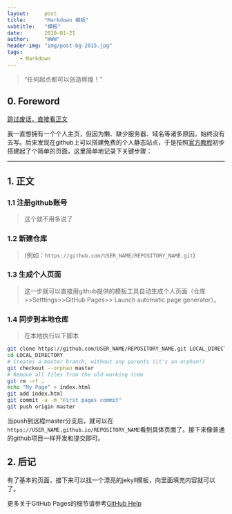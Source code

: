 ```yaml
---
layout:     post
title:      "Markdown 模板"
subtitle:   "模板"
date:       2010-01-21
author:     "WWW"
header-img: "img/post-bg-2015.jpg"
tags:
    - Markdown
---
```


> “任何起点都可以创造辉煌！”

## 0. Foreword

[跳过废话，直接看正文](#section)

我一直想拥有一个个人主页，但因为懒、缺少服务器、域名等诸多原因，始终没有去写。后来发现在github上可以搭建免费的个人静态站点，于是按照[官方教程](https://help.github.com/articles/creating-project-pages-from-the-command-line/)初步搭建起了个简单的页面，这里简单地记录下关键步骤：

---

## 1. 正文

### 1.1 注册github账号

> 这个就不用多说了

### 1.2 新建仓库

> (例如：`https://github.com/USER_NAME/REPOSITORY_NAME.git`)

### 1.3 生成个人页面

> 这一步就可以直接用github提供的模板工具自动生成个人页面（仓库>>Setttings>>GitHub Pages>> Launch automatic page generator）。

### 1.4 同步到本地仓库

> 在本地执行以下脚本

```bash
git clone https://github.com/USER_NAME/REPOSITORY_NAME.git LOCAL_DIRECTORY
cd LOCAL_DIRECTORY
# Creates a master branch, without any parents (it's an orphan!)
git checkout --orphan master
# Remove all files from the old working tree
git rm -rf .
echo "My Page" > index.html
git add index.html
git commit -a -m "First pages commit"
git push origin master
```

当push到远程master分支后，就可以在`https://USER_NAME.github.io/REPOSITORY_NAME`看到具体页面了。接下来像普通的github项目一样开发和提交即可。

## 2. 后记

有了基本的页面，接下来可以找一个漂亮的jekyll模板，向里面填充内容就可以了。

更多关于GitHub Pages的细节请参考[GitHub Help](https://help.github.com/categories/github-pages-basics/)
